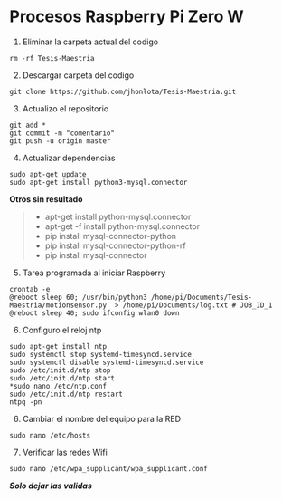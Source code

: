 # Procesos Raspberry Pi Zero W

1. Eliminar la carpeta actual del codigo
```
rm -rf Tesis-Maestria
```
2. Descargar carpeta del codigo
```
git clone https://github.com/jhonlota/Tesis-Maestria.git
```
3. Actualizo el repositorio
```
git add *
git commit -m "comentario"
git push -u origin master
```
4. Actualizar dependencias
```
sudo apt-get update
sudo apt-get install python3-mysql.connector
```
**Otros sin resultado**
> - apt-get install python-mysql.connector
> - apt-get -f install python-mysql.connector
> - pip install mysql-connector-python
> - pip install mysql-connector-python-rf
> - pip install mysql-connector
5. Tarea programada al iniciar Raspberry
```
crontab -e
@reboot sleep 60; /usr/bin/python3 /home/pi/Documents/Tesis-Maestria/motionsensor.py  > /home/pi/Documents/log.txt # JOB_ID_1
@reboot sleep 40; sudo ifconfig wlan0 down
```
6. Configuro el reloj ntp
```
sudo apt-get install ntp
sudo systemctl stop systemd-timesyncd.service
sudo systemctl disable systemd-timesyncd.service
sudo /etc/init.d/ntp stop
sudo /etc/init.d/ntp start
*sudo nano /etc/ntp.conf
sudo /etc/init.d/ntp restart
ntpq -pn
```

6. Cambiar el nombre del equipo para la RED
```
sudo nano /etc/hosts
```
7. Verificar las redes Wifi
```
sudo nano /etc/wpa_supplicant/wpa_supplicant.conf 
```
**_Solo dejar las validas_**




